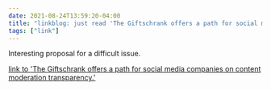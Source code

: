 ```yaml
---
date: 2021-08-24T13:59:20-04:00
title: "linkblog: just read 'The Giftschrank offers a path for social media companies on content moderation transparency.'"
tags: ["link"]
---
```

Interesting proposal for a difficult issue.
 
[link to 'The Giftschrank offers a path for social media companies on content moderation transparency.'](https://slate.com/technology/2021/08/social-media-content-moderation-giftschrank.html?via=rss)
